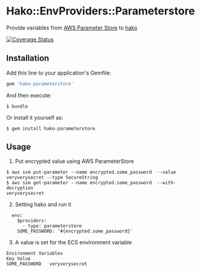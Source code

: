 # Hako::EnvProviders::Parameterstore
Provide variables from [AWS Parameter Store](http://docs.aws.amazon.com/systems-manager/latest/userguide/systems-manager-paramstore.html) to [hako](https://github.com/eagletmt/hako)

[![Coverage Status](https://coveralls.io/repos/github/moaikids/hako-parameterstore/badge.svg)](https://coveralls.io/github/moaikids/hako-parameterstore)

## Installation

Add this line to your application's Gemfile:

```ruby
gem 'hako-parameterstore'
```

And then execute:

    $ bundle

Or install it yourself as:

    $ gem install hako-parameterstore

## Usage

1. Put encrypted value using AWS ParameterStore

```
$ aws ssm put-parameter --name encrypted.some_password  --value veryverysecret --type SecureString
$ aws ssm get-parameter --name encrypted.some_password  --with-decryption
veryverysecret
```

2. Setting hako and run it
```
  env:
    $providers:
      - type: parameterstore
    SOME_PASSWORD: ‘#{encrypted.some_password}'
```

3. A value is set for the ECS environment variable

```
Environment Variables
Key Value
SOME_PASSWORD   veryverysecret
```


